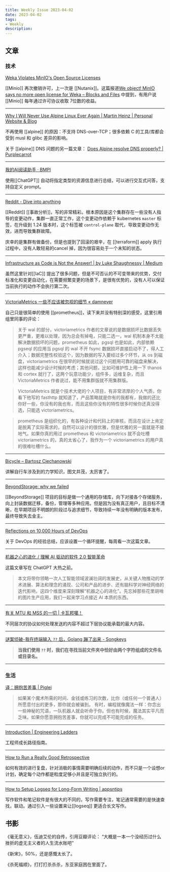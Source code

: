 ```yaml
---
title: Weekly Issue 2023-04-02
date: 2023-04-02
tags:
- Weekly
description: 
---
```



## 文章

### 技术

[Weka Violates MinIO's Open Source Licenses](https://blog.min.io/weka-violates-minios-open-source-licenses/)

[[Minio]] 再次撤销许可，上一次是 [[Nutanix]]。这篇报道[We object! MinIO says no more open license for Weka – Blocks and Files](https://blocksandfiles.com/2023/03/26/we-object-minio-says-no-more-open-license-for-you-weka/) 中提到，有用户说 [[Minio]] 每年通过许可协议收取 7位数的收益。

---

[Why I Will Never Use Alpine Linux Ever Again | Martin Heinz | Personal Website & Blog](https://martinheinz.dev/blog/92)

不再使用 [[alpine]] 的原因：不支持 DNS-over-TCP；很多依赖 C 的工具/库都会受到 musl 和 glibc 差异的影响。

关于 [[alpine]] DNS 问题的另一篇文章： [Does Alpine resolve DNS properly? | Purplecarrot](https://purplecarrot.co.uk/post/2021-09-04-does_alpine-resolve_dns_properly/)

---

[我的AI阅读助手 · BMPI](https://www.bmpi.dev/self/my-gpt-reader/)

使用[[ChatGPT]] 自动将指定类型的资源信息进行总结，可以进行交互式问答，支持自定义 prompt。

---

[Reddit - Dive into anything](https://www.reddit.com/r/RedditEng/comments/11xx5o0/you_broke_reddit_the_piday_outage/)

[[Reddit]] [[事故分析]]，写的非常精彩。根本原因是这个集群存在一些没有人指导的变更动作，集群一直正常工作，这个变更动作依赖于 kubernetes `master` 标签，在升级到 1.24 版本时，这个标签被 `control-plane` 取代，导致变更动作无效，进而导致集群故障。

庆幸的是集群有做备份，但是也提到了回滚的艰辛，在 [[terraform]] apply 执行过程中，没有人敢轻易的cancel 掉，因为很容易处于一个未知的状态。

---

[Infrastructure as Code is Not the Answer! | by Luke Shaughnessy | Medium](https://lukeshaughnessy.medium.com/infrastructure-as-code-is-not-the-answer-cfaf4882dcba)

虽然这里针对[[IaC]] 提出了很多问题，但是不可否认的不可变带来的优势，交付标准化和变更自动化，在需要频繁变更的场景下，是很有优势的，没有人可以保证当前执行的动作不会执行第二次。

---


[VictoriaMetrics 一些不应该被忽视的细节 « damnever](https://drafts.damnever.com/2022/some-important-notes-about-victoriametrics.html)

自己只是很简单的使用 [[prometheus]]，读下来并没有特别深的感受，这里引用组里同事的评论：

> 关于 wal 的部分，victoriametrics 作者的文章说的是数据损坏比数据丢失更严重，更难以处理，因为总会有掉电，只能二选一，wal 机制本身不太能解决数据损坏的问题，prometheus 如此，pgsql 也是如此，内部依赖 pgseql 的应用当 pgsql 的 wal 不开 fsync 数据损坏直接启动不了，得人工介入；数据完整性校验这个，因为数据的写入要经过多个环节，从 os 到磁盘，victoriametrics 在很早的时候就说过这个问题用可靠的磁盘来解决，这样也能减少设计时候的考虑；其他问题，比如可维护性上用一下 thanos 和 cortex 就行了，这两个玩意功能少，组件多，运维复杂，而且 VictoriaMetrics 作者说过，能不用集群版就不用集群版。

>VictoriaMetrics 就是个技术大佬的个人项目，有非常浓厚的个人气质，你看下他写的 fasthttp 就知道了，产品策略就是你有的我都有，我做的还比你好一些，你没有的我也有，而且这些你没有的特性很多时候你还真没得选，只能选 victoriametrics。

>prometheus 是组织化的，有各种设计和代码上的审核，而且在设计上肯定是脱离了实际需求的，自然可以设计的很优雅，但是优雅的另一面就是不接地气。如果你真的用过 prometheus 和 victoriametrics 就不会吐槽 victoriametrics 的，真的太省心了，我作为一个 victoriametrics 的用户真的很难吐槽什么。

---

[Bicycle – Bartosz Ciechanowski](https://ciechanow.ski/bicycle/)

讲解自行车涉及到的力学知识，图文并茂，太厉害了。

---

[BeyondStorage: why we failed](https://xuanwo.io/2023/01-beyond-storage-why-we-failed/)

[[BeyondStorage]] 项目的目标是做一个通用的存储库，向下对接各个存储服务，向上封装数据迁移，备份，管理等多种应用。但是因为没有真正用户，且目标不清晰，在早期项目不明朗的阶段过与追求细节，导致持续一年没有明确的版本发布，最终导致失去金主。

---

[Reflections on 10,000 Hours of DevOps](https://matt-rickard.com/reflections-on-10-000-hours-of-devops)

关于 DevOps 的经验总结，应该设置一个循环提醒，每周看一次这篇文章。

---

[机器之心的进化 / 理解 AI 驱动的软件 2.0 智能革命](https://www.indigox.me/the-evolution-of-machine-intelligence/)

这篇文章写在 ChatGPT 大热之前。

> 本文将带你领略一次人工智能领域波澜壮阔的发展史，从关键人物推动的学术进展、算法和理念的涌现、公司和产品的进步、还有脑科学对神经网络的迭代影响，这四个维度来深刻理解“机器之心的进化”。先忘掉那些花里胡哨的图片生产应用，我们一起来学习点接近 AI 本质的东西。

---

[有关 MTU 和 MSS 的一切 | 卡瓦邦噶！](https://www.kawabangga.com/posts/4983)

不同层次的协议如何处理发送的内容不超过下层协议能承载的最大内容。

---

[谜案侦破-我在终端输入 `??` 后，Golang 蹦了出来 - Songkeys](https://song.xlog.app/qq-zh)

> **当我们使用 `??` 时，我们在寻找当前文件夹中恰好由两个字符组成的文件名或目录名。**

---


### 生活

[译：拥抱苦差事  | Piglei](https://www.piglei.com/articles/embrace-the-grind-cn-translation/)

> 如果某个魔术所需的时间、金钱或练习的次数，比你（或任何一个普通人）所愿意付出的更多，那你就会被骗到。
> 有时，编程就像魔法一样：你念出一些神秘的咒语，一队机器人就会听命于你。但也有时候，魔法其实平凡而乏味。如果你愿意拥抱苦差事，你就可以完成不可能完成的任务。

---

[Introduction | Engineering Ladders](https://www.engineeringladders.com/)

工程师成长路径指南。

---

[How to Run a Really Good Retrospective](https://tanzu.vmware.com/content/blog/how-to-run-a-really-good-retrospective)

如何有效的进行复盘，针对消极的事情需要明确后续的动作，而不只是一个设想or 计划，确定每个动作都是粒度足够小并且是可独立执行的。

---

[How to Setup Logseq for Long-Form Writing | appsntips](https://www.appsntips.com/learn/setup-logseq-for-long-form-writing/)

写作软件和笔记软件是有很大的不同的，写作需要专注，笔记通常需要的是快速查找，联动。通过引入一些设置来让[[logseq]] 更适合长文写作。


## 书影

《毫无意义》，伍迪艾伦的自传，引用豆瓣评论： “大概是一本一个没经历过什么挫折的虚无主义者的人生流水账吧”

《新宋》，50%，还是感慨太长了。

《杀死福顺》，打打打杀杀杀，东亚家庭困在里面了。